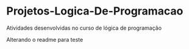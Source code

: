 # Projetos-Logica-De-Programacao
Atividades desenvolvidas no curso de lógica de programação

Alterando o readme para teste